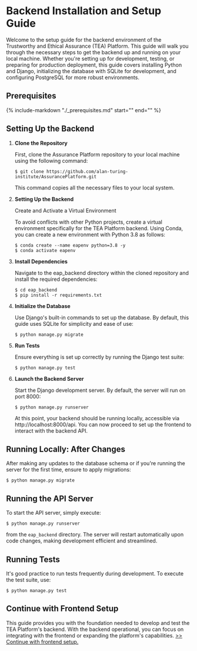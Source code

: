 # Backend Installation and Setup Guide

Welcome to the setup guide for the backend environment of the Trustworthy and Ethical Assurance (TEA) Platform. This guide will walk you through the necessary steps to get the backend up and running on your local machine. Whether you're setting up for development, testing, or preparing for production deployment, this guide covers installing Python and Django, initializing the database with SQLite for development, and configuring PostgreSQL for more robust environments.

## Prerequisites

{%
   include-markdown "./_prerequisites.md"
   start="<!--prerequisites-start-->"
   end="<!--prerequisites-end-->"
%}

## Setting Up the Backend

1. **Clone the Repository**

    First, clone the Assurance Platform repository to your local machine using the following command:

    ```shell
    $ git clone https://github.com/alan-turing-institute/AssurancePlatform.git
    ```

    This command copies all the necessary files to your local system.

2. **Setting Up the Backend**

    Create and Activate a Virtual Environment

    To avoid conflicts with other Python projects, create a virtual environment specifically for the TEA Platform backend. Using Conda, you can create a new environment with Python 3.8 as follows:

    ```shell
    $ conda create --name eapenv python=3.8 -y
    $ conda activate eapenv
    ```

3. **Install Dependencies**

    Navigate to the eap_backend directory within the cloned repository and install the required dependencies:

    ```shell
    $ cd eap_backend
    $ pip install -r requirements.txt
    ```

4. **Initialize the Database**

    Use Django's built-in commands to set up the database. By default, this guide uses SQLite for simplicity and ease of use:

    ```shell
    $ python manage.py migrate
    ```

5. **Run Tests**

    Ensure everything is set up correctly by running the Django test suite:

    ```shell
    $ python manage.py test
    ```

6. **Launch the Backend Server**

    Start the Django development server. By default, the server will run on port 8000:

    ```shell
    $ python manage.py runserver
    ```

    At this point, your backend should be running locally, accessible via http://localhost:8000/api. You can now proceed to set up the frontend to interact with the backend API.

## Running Locally: After Changes

After making any updates to the database schema or if you're running the server for the first time, ensure to apply migrations:

```shell
$ python manage.py migrate
```

## Running the API Server

To start the API server, simply execute:

```shell
$ python manage.py runserver
```

from the `eap_backend` directory. The server will restart automatically upon code changes, making development efficient and streamlined.

## Running Tests

It's good practice to run tests frequently during development. To execute the test suite, use:

```shell
$ python manage.py test
```

## Continue with Frontend Setup

This guide provides you with the foundation needed to develop and test the TEA Platform's backend. With the backend operational, you can focus on integrating with the frontend or expanding the platform's capabilities. [>> Continue with frontend setup.](../frontend/installation.md)
